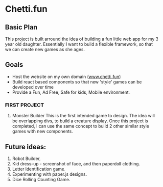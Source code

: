 # Chetti.fun

## Basic Plan
This project is built arround the idea of building a fun little web app for my 3 year old daughter.  Essentially I want to build a flexible framework, so that we can create new games as she ages.

## Goals
 - Host the website on my own domain (www.chetti.fun)
 - Build react based components so that new 'style' games can be developed over time
 - Provide a Fun, Ad Free, Safe for kids, Mobile environment.

### FIRST PROJECT
   1. Monster Builder
        This is the first intended game to design.  The idea will be overlapping divs, to build a creature display.  Once this project is completed, I can use the same concept to build 2 other similar style games with new components.

## Future ideas:
1. Robot Builder, 
2. Kid dress-up - screenshot of face, and then paperdoll clothing.
3. Letter Identification game.
4. Experimenting with paper.js designs.
6. Dice Rolling Counting Game.